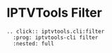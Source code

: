 # IPTVTools Filter

```{eval-rst}
.. click:: iptvtools.cli:filter
  :prog: iptvtools-cli filter
  :nested: full
```
